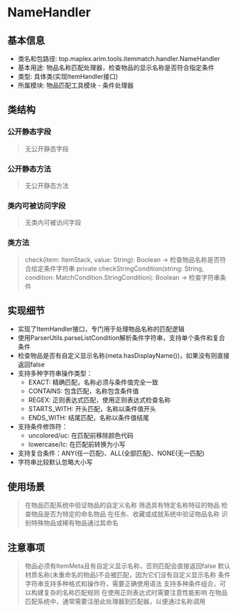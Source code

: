 # NameHandler

## 基本信息
- 类名和包路径: top.maplex.arim.tools.itemmatch.handler.NameHandler
- 基本用途: 物品名称匹配处理器，检查物品的显示名称是否符合指定条件
- 类型: 具体类(实现ItemHandler接口)
- 所属模块: 物品匹配工具模块 - 条件处理器

## 类结构

### 公开静态字段
> 无公开静态字段

### 公开静态方法
> 无公开静态方法

### 类内可被访问字段
> 无类内可被访问字段

### 类方法
> check(item: ItemStack, value: String): Boolean -> 检查物品名称是否符合给定条件字符串
> private checkStringCondition(string: String, condition: MatchCondition.StringCondition): Boolean -> 检查字符串条件

## 实现细节
- 实现了ItemHandler接口，专门用于处理物品名称的匹配逻辑
- 使用ParserUtils.parseListCondition解析条件字符串，支持单个条件和复合条件
- 检查物品是否有自定义显示名称(meta.hasDisplayName())，如果没有则直接返回false
- 支持多种字符串操作类型：
  - EXACT: 精确匹配，名称必须与条件值完全一致
  - CONTAINS: 包含匹配，名称包含条件值
  - REGEX: 正则表达式匹配，使用正则表达式检查名称
  - STARTS_WITH: 开头匹配，名称以条件值开头
  - ENDS_WITH: 结尾匹配，名称以条件值结尾
- 支持条件修饰符：
  - uncolored/uc: 在匹配前移除颜色代码
  - lowercase/lc: 在匹配前转换为小写
- 支持复合条件：ANY(任一匹配)、ALL(全部匹配)、NONE(无一匹配)
- 字符串比较默认忽略大小写

## 使用场景
> 在物品匹配系统中验证物品的自定义名称
> 筛选具有特定名称特征的物品
> 检查物品是否为特定的命名物品
> 在任务、收藏或成就系统中验证物品名称
> 识别特殊物品或稀有物品通过其命名

## 注意事项
> 物品必须有ItemMeta且有自定义显示名称，否则匹配会直接返回false
> 默认材质名称(未重命名的物品)不会被匹配，因为它们没有自定义显示名称
> 条件字符串支持多种格式和操作符，需要正确使用语法
> 支持多种条件组合，可以构建复杂的名称匹配规则
> 在使用正则表达式时需要注意性能影响
> 在物品匹配系统中，通常需要注册此处理器到匹配器，以便通过名称调用
